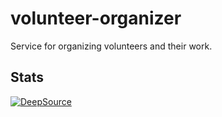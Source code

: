 # volunteer-organizer
Service for organizing volunteers and their work.

## Stats
[![DeepSource](https://app.deepsource.com/gh/benicamera/volunteer-organizer.svg/?label=code+coverage&show_trend=true&token=ZO2OqNng3DQ-sKosN6S_L7BP)](https://app.deepsource.com/gh/benicamera/volunteer-organizer/)
